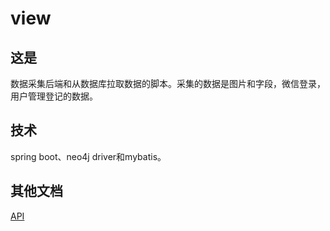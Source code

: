 # view
## 这是

数据采集后端和从数据库拉取数据的脚本。采集的数据是图片和字段，微信登录，用户管理登记的数据。

## 技术

spring boot、neo4j driver和mybatis。

## 其他文档

[API](https://www.showdoc.cc/104463804952263?page_id=596335207291245)

